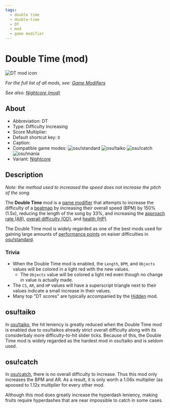 ```yaml
---
tags:
  - double time
  - double-time
  - DT
  - mod
  - game modifier
---
```


# Double Time (mod)

![DT mod icon](/wiki/shared/mods/DT.png "Double Time (DT) mod icon")

*For the full list of all mods, see: [Game Modifiers](/wiki/Game_Modifiers)*

*See also: [Nightcore (mod)](/wiki/Game_Modifiers/Nightcore)*

## About

- Abbreviation: DT
- Type: Difficulty Increasing
- Score Multiplier: <!--placeholder (numbers may vary from game mode to game mode -->
- Default shortcut key: `D`
- Caption: <!--placeholder-->
- Compatible game modes: ![][o!s] ![][o!t] ![][o!c] ![][o!m]
- Variant: [Nightcore](/wiki/Game_Modifiers/Nightcore)

## Description

*Note: the method used to increased the speed does not increase the pitch of the song.*

The **Double Time** mod is a [game modifier](/wiki/Game_Modifiers) that attempts to increase the difficulty of a [beatmap](/wiki/Beatmaps) by increasing their overall speed (BPM) by 150% (1.5x), reducing the length of the song by 33%, and increasing the [approach rate (AR)](/wiki/Beatmapping/Approach_rate), [overall difficulty (OD)](/wiki/Beatmapping/Overall_difficulty), and [health (HP)](/wiki/Beatmapping/Health).

The Double Time mod is widely regarded as one of the best mods used for gaining large amounts of [performance points](/wiki/Performance_points) on eaiser difficulties in [osu!standard](/wiki/Game_Modes/osu!).

### Trivia

- When the Double Time mod is enabled, the `Length`, `BPM`, and `Objects` values will be colored in a light red with the new values. 
  - The `Objects` value will be colored a light red even though no change in value is actually made.
- The `CS`, `AR`, and `HP` values will have a superscript triangle next to their values indicate a small increase in their values.
- Many top "DT scores" are typically accompanied by the [Hidden](/wiki/Game_Modifiers/Hidden) mod.

<!-- image that illustrates this effect -->

<!-- The original article did not elaborate on osu!standard nor osu!mania. I assume this is due to no major differences between the two modes as to how they are handled. Therefore I will not discuss them here. -->

## osu!taiko

In [osu!taiko](/wiki/Game_Modes/osu!taiko), the hit leniency is greatly reduced when the Double Time mod is enabled due to osu!taikos already strict overall difficulty along with its considerbaly more difficulty-to-hit slider ticks. Because of this, the Double Time mod is widely regarded as the hardest mod in osu!taiko and is seldom used.

## osu!catch

In [osu!catch](/wiki/Game_Modes/osu!catch), there is no overall difficulty to increase. Thus this mod only increases the BPM and AR. As a result, it is only worth a 1.06x multiplier (as apoosed to 1.12x multiplier for every other mod.

Although this mod does greatly increase the hyperdash leniency, making fruits require hyperdashes that are near impossible to catch in some cases.

[o!s]: /wiki/shared/mode/osu.png "osu!standard"
[o!t]: /wiki/shared/mode/taiko.png "osu!taiko"
[o!c]: /wiki/shared/mode/catch.png "osu!catch"
[o!m]: /wiki/shared/mode/mania.png "osu!mania"

<!-- this article is a stub -->

<!--TO-DO: 
- replace placeholders
- add images -->
